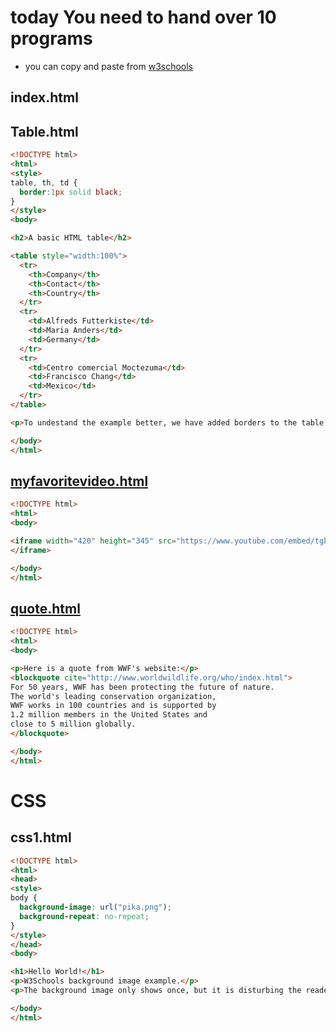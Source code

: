 # today You need to hand over 10 programs
- you can copy and paste from [w3schools](https://www.w3schools.com/html/html_examples.asp)


## index.html

## Table.html
```html
<!DOCTYPE html>
<html>
<style>
table, th, td {
  border:1px solid black;
}
</style>
<body>

<h2>A basic HTML table</h2>

<table style="width:100%">
  <tr>
    <th>Company</th>
    <th>Contact</th>
    <th>Country</th>
  </tr>
  <tr>
    <td>Alfreds Futterkiste</td>
    <td>Maria Anders</td>
    <td>Germany</td>
  </tr>
  <tr>
    <td>Centro comercial Moctezuma</td>
    <td>Francisco Chang</td>
    <td>Mexico</td>
  </tr>
</table>

<p>To undestand the example better, we have added borders to the table.</p>

</body>
</html>
```

## [myfavoritevideo.html](https://www.w3schools.com/html/tryit.asp?filename=tryhtml_youtubeiframe)
```html
<!DOCTYPE html>
<html>
<body>

<iframe width="420" height="345" src="https://www.youtube.com/embed/tgbNymZ7vqY">
</iframe>

</body>
</html>
```

## [quote.html](https://www.w3schools.com/html/tryit.asp?filename=tryhtml_formatting_intro2)
```html
<!DOCTYPE html>
<html>
<body>

<p>Here is a quote from WWF's website:</p>
<blockquote cite="http://www.worldwildlife.org/who/index.html">
For 50 years, WWF has been protecting the future of nature.
The world's leading conservation organization,
WWF works in 100 countries and is supported by
1.2 million members in the United States and
close to 5 million globally.
</blockquote>

</body>
</html>
```


# CSS

## css1.html
```html
<!DOCTYPE html>
<html>
<head>
<style>
body {
  background-image: url("pika.png");
  background-repeat: no-repeat;
}
</style>
</head>
<body>

<h1>Hello World!</h1>
<p>W3Schools background image example.</p>
<p>The background image only shows once, but it is disturbing the reader!</p>

</body>
</html>
```
